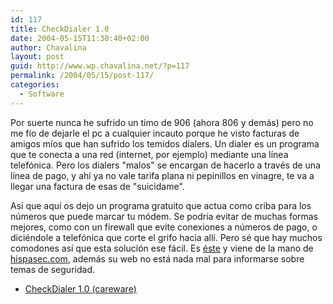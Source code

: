 ```yaml
---
id: 117
title: CheckDialer 1.0
date: 2004-05-15T11:30:40+02:00
author: Chavalina
layout: post
guid: http://www.wp.chavalina.net/?p=117
permalink: /2004/05/15/post-117/
categories:
  - Software
---
```

Por suerte nunca he sufrido un timo de 906 (ahora 806 y demás) pero no me fío de dejarle el pc a cualquier incauto porque he visto facturas de amigos míos que han sufrido los temidos dialers. Un dialer es un programa que te conecta a una red (internet, por ejemplo) mediante una línea telefónica. Pero los dialers "malos" se encargan de hacerlo a través de una línea de pago, y ahí ya no vale tarifa plana ni pepinillos en vinagre, te va a llegar una factura de esas de "<span class="alguien">suicidame</span>".

Así que aquí os dejo un programa gratuito que actua como criba para los n&uacute;meros que puede marcar tu módem. Se podría evitar de muchas formas mejores, como con un firewall que evite conexiones a n&uacute;meros de pago, o diciéndole a telefónica que corte el grifo hacia allí. Pero sé que hay muchos comodones así que esta solución ese fácil. Es <a href="http://www.hispasec.com/software/checkdialer/index.html" target="_blank">éste</a> y viene de la mano de <a href="http://www.hispasec.com/" target="_blank">hispasec.com</a>, además su web no está nada mal para informarse sobre temas de seguridad. 

</p> 

  * <a href="http://www.hispasec.com/software/checkdialer/index.html" target="_blank">CheckDialer 1.0 (careware)</a>